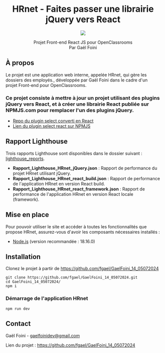 <div id="header" align="center">

# HRnet - Faites passer une librairie jQuery vers React

<img src="https://user.oc-static.com/upload/2024/02/21/17085055322514_Capture%20d%E2%80%99e%CC%81cran%202024-02-21%20a%CC%80%2009.52.02.png" />

</div>

<p align="center">
Projet Front-end React JS pour OpenClassrooms
<br/>
Par Gaël Foini
<br/>
</p>

## À propos

Le projet est une application web interne, appelée HRnet, qui gère les dossiers des employés., développée par Gaël Foini dans le cadre d'un projet Front-end pour OpenClassrooms.

### Ce projet consiste à mettre à jour un projet utilisant des plugins jQuery vers React, et à créer une librairie React publiée sur NPMJS.com pour remplacer l'un des plugins jQuery.

- [Repo du plugin select converti en React](https://github.com/fgael/react_select_component/)
- [Lien du plugin select react sur NPMJS](https://www.npmjs.com/package/@fgael/react-select)

## Rapport Lighthouse

Trois rapports Lighthouse sont disponibles dans le dossier suivant : [lighthouse_reports](https://github.com/fgael/GaelFoini_14_05072024/tree/main/lighthouse_reports).

- **Rapport_Lighthouse_HRnet_jQuery.json** : Rapport de performance du projet HRnet utilisant jQuery.
- **Rapport_Lighthouse_HRnet_react_build.json** : Rapport de performance de l'application HRnet en version React build.
- **Rapport_Lighthouse_HRnet_react_framework.json** : Rapport de performance de l'application HRnet en version React locale (framework).

## Mise en place

Pour pouvoir utiliser le site et accéder à toutes les fonctionnalités que propose HRnet, assurez-vous d'avoir les composants nécessaires installés :

- [Node.js](https://nodejs.org/en/) (version recommandée : 18.16.0)

## Installation

Clonez le projet à partir de https://github.com/fgael/GaelFoini_14_05072024

```
git clone https://github.com/fgael/GaelFoini_14_05072024.git
cd GaelFoini_14_05072024/
npm i
```

### Démarrage de l'application HRnet

```
npm run dev
```

## Contact

Gaël Foini - gaelfoinidev@gmail.com

Lien du projet : https://github.com/fgael/GaelFoini_14_05072024
